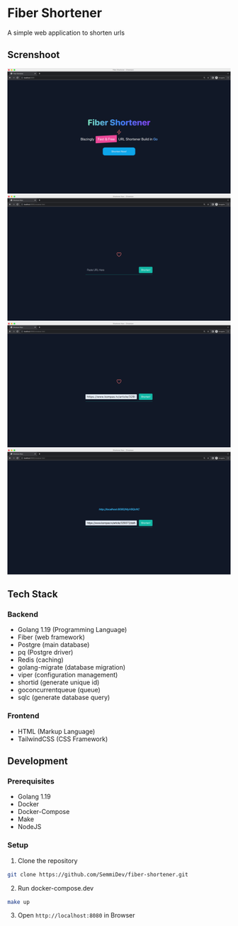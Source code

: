 # Fiber Shortener

A simple web application to shorten urls

## Screnshoot

<div style="max-width: 720px;">

![ss-1](./frontend/screnshoots/ss-1.png)
![ss-2](./frontend/screnshoots/ss-2.png)
![ss-3](./frontend/screnshoots/ss-3.png)
![ss-4](./frontend/screnshoots/ss-4.png)

</div>

## Tech Stack

### Backend

- Golang 1.19 (Programming Language)
- Fiber (web framework)
- Postgre (main database)
- pq (Postgre driver)
- Redis (caching)
- golang-migrate (database migration)
- viper (configuration management)
- shortid (generate unique id)
- goconcurrentqueue (queue)
- sqlc (generate database query)

### Frontend

- HTML (Markup Language)
- TailwindCSS (CSS Framework)

## Development

### Prerequisites

- Golang 1.19
- Docker
- Docker-Compose
- Make
- NodeJS

### Setup

1. Clone the repository

```bash
git clone https://github.com/SemmiDev/fiber-shortener.git
```

2. Run docker-compose.dev

```bash
make up
```

3. Open `http://localhost:8080` in Browser
